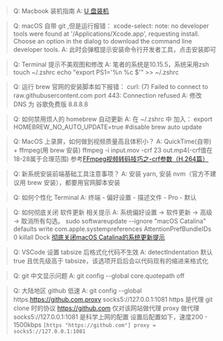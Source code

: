 > Q: Macbook 装机指南
> A: [U 盘装机](https://support.apple.com/zh-cn/HT201372)

> Q: macOS 自带 git ,但是运行报错：
xcode-select: note: no developer tools were found at '/Applications/Xcode.app', requesting install. Choose an option in the dialog to download the command line developer tools.
> A: 此时会弹框提示安装命令行开发者工具，点击安装即可

> Q: Terminal 提示不美观图和修改
> A: 笔者的系统是10.15.5，系统采用zsh
touch ~/.zshrc
echo "export PS1='%n %c $'" >> ~/.zshrc

> Q: 运行 brew 官网的安装脚本如下报错：
curl: (7) Failed to connect to raw.githubusercontent.com port 443: Connection refused
> A: 修改 DNS 为 谷歌免费版 8.8.8.8

> Q: 如何禁用烦人的 homebrew 自动更新
> A: 在 ~/.zshrc 中 加入：
export HOMEBREW_NO_AUTO_UPDATE=true  #disable brew auto update

> Q: MacOS 上录屏，如何做到视频质量高且体积小？
> A: QuickTime(自带) + ffmpeg(用 brew 安装)
ffmpeg -i input.mov -crf 23 out.mp4(-crf值在18-28属于合理范围)
参考[FFmpeg视频转码技巧之-crf参数（H.264篇）](https://blog.csdn.net/happydeer/article/details/52610060)

> Q: 新系统安装前端基础工具注意事项？
> A: 安装 yarn, 安装 nvm（官方不建议用 brew 安装），都要用官网脚本安装

> Q: 如何个性化 Terminal
> A: 终端 - 偏好设置 - 描述文件 - Pro - 默认

> Q: 如何彻底关闭 软件更新 相关提示
> A: 系统偏好设置 -> 软件更新 -> 高级 -> 取消所有勾选。
sudo softwareupdate --ignore "macOS Catalina"
defaults write com.apple.systempreferences AttentionPrefBundleIDs 0 
killall Dock 
[彻底关闭macOS Catalina的系统更新提示](https://zhuanlan.zhihu.com/p/131266003)

> Q: VSCode 设置 tabsize 后格式化代码不生效
> A: detectIndentation 默认 true 且优先级高于 tabsize，该选项开启后会以代码现有的缩进来格式化

> Q: git 中文显示问题
> A: git config --global core.quotepath off

> Q: 大陆地区 github 低速
> A: git config --global https.https://github.com.proxy socks5://127.0.0.1:1081
https               是代理 git clone 时的协议
https://github.com  仅对该网站做代理
proxy               做代理
socks5://127.0.0.1:1081 是科学上网的配置
设置后配置如下，速度200 - 1500kbps
`[https "https://github.com"]
        proxy = socks5://127.0.0.1:1081`